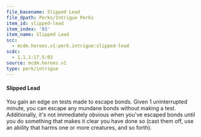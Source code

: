 ```yaml
---
file_basename: Slipped Lead
file_dpath: Perks/Intrigue Perks
item_id: slipped-lead
item_index: '03'
item_name: Slipped Lead
scc:
  - mcdm.heroes.v1:perk.intrigue:slipped-lead
scdc:
  - 1.1.1:17.5:03
source: mcdm.heroes.v1
type: perk/intrigue
---
```


#### Slipped Lead

You gain an edge on tests made to escape bonds. Given 1 uninterrupted minute, you can escape any mundane bonds without making a test. Additionally, it's not immediately obvious when you've escaped bonds until you do something that makes it clear you have done so (cast them off, use an ability that harms one or more creatures, and so forth).
